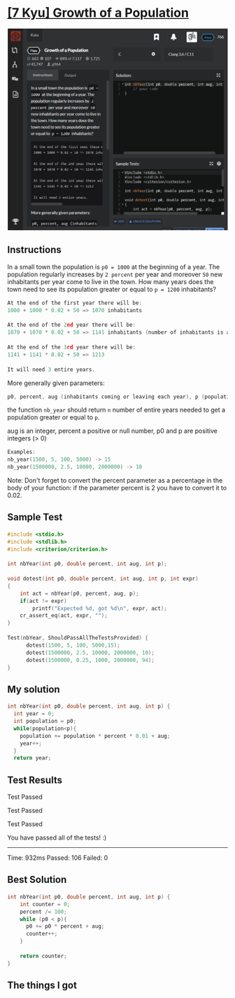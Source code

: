 # [[7 Kyu] Growth of a Population](https://www.codewars.com/kata/563b662a59afc2b5120000c6/train/c)

![image](./Problem.png)


## Instructions

In a small town the population is `p0 = 1000` at the beginning of a year. The population regularly increases by `2 percent` per year and moreover `50` new inhabitants per year come to live in the town. How many years does the town need to see its population greater or equal to `p = 1200` inhabitants?

```c
At the end of the first year there will be: 
1000 + 1000 * 0.02 + 50 => 1070 inhabitants

At the end of the 2nd year there will be: 
1070 + 1070 * 0.02 + 50 => 1141 inhabitants (number of inhabitants is an integer)

At the end of the 3rd year there will be:
1141 + 1141 * 0.02 + 50 => 1213

It will need 3 entire years.
```

More generally given parameters:

```c
p0, percent, aug (inhabitants coming or leaving each year), p (population to surpass)
```

the function `nb_year` should return `n` number of entire years needed to get a population greater or equal to `p`.

aug is an integer, percent a positive or null number, p0 and p are positive integers (> 0)

```c
Examples:
nb_year(1500, 5, 100, 5000) -> 15
nb_year(1500000, 2.5, 10000, 2000000) -> 10
```

Note: Don't forget to convert the percent parameter as a percentage in the body of your function: if the parameter percent is 2 you have to convert it to 0.02.



## Sample Test

```c
#include <stdio.h>
#include <stdlib.h>
#include <criterion/criterion.h>

int nbYear(int p0, double percent, int aug, int p);

void dotest(int p0, double percent, int aug, int p, int expr)
{
    int act = nbYear(p0, percent, aug, p);
    if(act != expr)
        printf("Expected %d, got %d\n", expr, act);
    cr_assert_eq(act, expr, "");
}

Test(nbYear, ShouldPassAllTheTestsProvided) {
      dotest(1500, 5, 100, 5000,15);
      dotest(1500000, 2.5, 10000, 2000000, 10);
      dotest(1500000, 0.25, 1000, 2000000, 94);
}
```



## My solution

```c
int nbYear(int p0, double percent, int aug, int p) {
  int year = 0;
  int population = p0;
  while(population<p){
    population += population * percent * 0.01 + aug;
    year++;
  }
  return year;
```



## Test Results

Test Passed

Test Passed

Test Passed

You have passed all of the tests! :)

---------

Time: 932ms Passed: 106 Failed: 0



## Best Solution

```c
int nbYear(int p0, double percent, int aug, int p) {
    int counter = 0;
    percent /= 100;
    while (p0 < p){
      p0 += p0 * percent + aug;
      counter++;
    }
    
    return counter;
}
```



## The things I got

